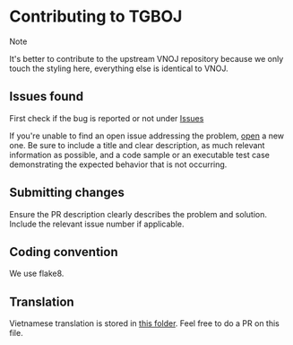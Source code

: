 # Contributing to TGBOJ

> [!NOTE]
> It's better to contribute to the upstream VNOJ repository because we only touch the styling here, everything else is
> identical to VNOJ.

## Issues found

First check if the bug is reported or not under [Issues](https://github.com/VNOI-Admin/OJ/issues)

If you're unable to find an open issue addressing the problem, [open](https://github.com/VNOI-Admin/OJ/issues/new) a new
one. Be sure to include a title and clear description, as much relevant information as possible, and a code sample or an
executable test case demonstrating the expected behavior that is not occurring.

## Submitting changes

Ensure the PR description clearly describes the problem and solution. Include the relevant issue number if applicable.

## Coding convention

We use flake8.

## Translation

Vietnamese translation is stored in [this folder](locale/vi/LC_MESSAGES). Feel free to do a PR on this file.